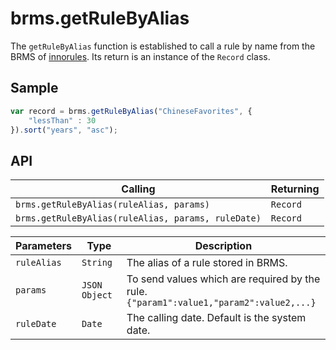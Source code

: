 # brms.getRuleByAlias

The `getRuleByAlias` function is established to call a rule by name from the BRMS of [innorules](https://www.escco.co.jp/innorules/).  Its return is an instance of the `Record` class.

## Sample

```javascript
var record = brms.getRuleByAlias("ChineseFavorites", {
	"lessThan" : 30
}).sort("years", "asc");
```

## API

| Calling | Returning |
|---|---|
| `brms.getRuleByAlias(ruleAlias, params)` | `Record` |
| `brms.getRuleByAlias(ruleAlias, params, ruleDate)` | `Record` |

| Parameters | Type | Description |
|---|---|---|
| `ruleAlias` | `String` | The alias of a rule stored in BRMS. |
| `params` | `JSON Object` | To send values which are required by the rule.<br>```{"param1":value1,"param2":value2,...}``` |
| `ruleDate` | `Date` | The calling date. Default is the system date. |

